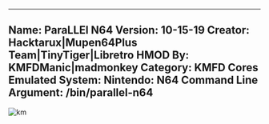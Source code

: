 -----------------------
Name: ParaLLEl N64
Version: 10-15-19
Creator: Hacktarux|Mupen64Plus Team|TinyTiger|Libretro
HMOD By: KMFDManic|madmonkey
Category: KMFD Cores
Emulated System: Nintendo: N64
Command Line Argument: /bin/parallel-n64
-----------------------
![km](https://i.imgur.com/k8C8qrJ.png)
